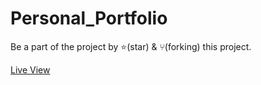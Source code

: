 # Personal_Portfolio

Be a part of the project by ⭐️(star) & ⑂(forking) this project.

[Live View](https://shanedrasingh.github.io/portfolio/)

